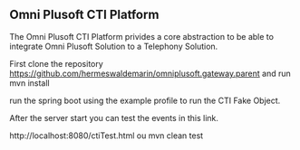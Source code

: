 ## Omni Plusoft CTI Platform
The Omni Plusoft CTI Platform privides a core abstraction to be able to integrate Omni Plusoft Solution to a Telephony Solution.

First clone the repository https://github.com/hermeswaldemarin/omniplusoft.gateway.parent and run mvn install
 
run the spring boot using the example profile to run the CTI Fake Object.

After the server start you can test the events in this link.

http://localhost:8080/ctiTest.html ou mvn clean test
 
